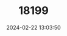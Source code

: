 ---
title: "18199"
category: "Procambarus fitzpatricki"
draft: false
date: 2024-02-22 13:03:50
languages:
  English: ["Spiny-tail Crayfish", "Spinytail Crayfish"]
---